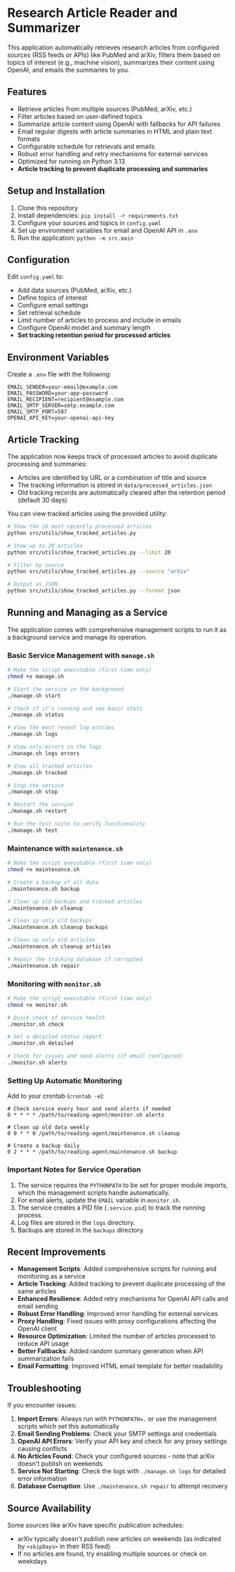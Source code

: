 # Research Article Reader and Summarizer

This application automatically retrieves research articles from configured sources (RSS feeds or APIs) like PubMed and arXiv, filters them based on topics of interest (e.g., machine vision), summarizes their content using OpenAI, and emails the summaries to you.

## Features

- Retrieve articles from multiple sources (PubMed, arXiv, etc.)
- Filter articles based on user-defined topics
- Summarize article content using OpenAI with fallbacks for API failures
- Email regular digests with article summaries in HTML and plain text formats
- Configurable schedule for retrievals and emails
- Robust error handling and retry mechanisms for external services
- Optimized for running on Python 3.13
- **Article tracking to prevent duplicate processing and summaries**

## Setup and Installation

1. Clone this repository
2. Install dependencies: `pip install -r requirements.txt`
3. Configure your sources and topics in `config.yaml`
4. Set up environment variables for email and OpenAI API in `.env`
5. Run the application: `python -m src.main`

## Configuration

Edit `config.yaml` to:
- Add data sources (PubMed, arXiv, etc.)
- Define topics of interest
- Configure email settings
- Set retrieval schedule
- Limit number of articles to process and include in emails
- Configure OpenAI model and summary length
- **Set tracking retention period for processed articles**

## Environment Variables

Create a `.env` file with the following:
```
EMAIL_SENDER=your-email@example.com
EMAIL_PASSWORD=your-app-password
EMAIL_RECIPIENT=recipient@example.com
EMAIL_SMTP_SERVER=smtp.example.com
EMAIL_SMTP_PORT=587
OPENAI_API_KEY=your-openai-api-key
```

## Article Tracking

The application now keeps track of processed articles to avoid duplicate processing and summaries:

- Articles are identified by URL or a combination of title and source
- The tracking information is stored in `data/processed_articles.json`
- Old tracking records are automatically cleared after the retention period (default 30 days)

You can view tracked articles using the provided utility:

```bash
# Show the 10 most recently processed articles
python src/utils/show_tracked_articles.py

# Show up to 20 articles
python src/utils/show_tracked_articles.py --limit 20

# Filter by source
python src/utils/show_tracked_articles.py --source "arXiv"

# Output as JSON
python src/utils/show_tracked_articles.py --format json
```

## Running and Managing as a Service

The application comes with comprehensive management scripts to run it as a background service and manage its operation.

### Basic Service Management with `manage.sh`

```bash
# Make the script executable (first time only)
chmod +x manage.sh

# Start the service in the background
./manage.sh start

# Check if it's running and see basic stats
./manage.sh status

# View the most recent log entries
./manage.sh logs

# View only errors in the logs
./manage.sh logs errors

# View all tracked articles
./manage.sh tracked

# Stop the service
./manage.sh stop

# Restart the service
./manage.sh restart

# Run the test suite to verify functionality
./manage.sh test
```

### Maintenance with `maintenance.sh`

```bash
# Make the script executable (first time only)
chmod +x maintenance.sh

# Create a backup of all data
./maintenance.sh backup

# Clean up old backups and tracked articles
./maintenance.sh cleanup

# Clean up only old backups
./maintenance.sh cleanup backups

# Clean up only old articles
./maintenance.sh cleanup articles

# Repair the tracking database if corrupted
./maintenance.sh repair
```

### Monitoring with `monitor.sh`

```bash
# Make the script executable (first time only)
chmod +x monitor.sh

# Quick check of service health
./monitor.sh check

# Get a detailed status report
./monitor.sh detailed

# Check for issues and send alerts (if email configured)
./monitor.sh alerts
```

### Setting Up Automatic Monitoring

Add to your crontab (`crontab -e`):

```
# Check service every hour and send alerts if needed
0 * * * * /path/to/reading-agent/monitor.sh alerts

# Clean up old data weekly
0 0 * * 0 /path/to/reading-agent/maintenance.sh cleanup

# Create a backup daily
0 2 * * * /path/to/reading-agent/maintenance.sh backup
```

### Important Notes for Service Operation

1. The service requires the `PYTHONPATH` to be set for proper module imports, which the management scripts handle automatically.
2. For email alerts, update the `EMAIL` variable in `monitor.sh`.
3. The service creates a PID file (`.service.pid`) to track the running process.
4. Log files are stored in the `logs` directory.
5. Backups are stored in the `backups` directory.

## Recent Improvements

- **Management Scripts**: Added comprehensive scripts for running and monitoring as a service
- **Article Tracking**: Added tracking to prevent duplicate processing of the same articles
- **Enhanced Resilience**: Added retry mechanisms for OpenAI API calls and email sending
- **Robust Error Handling**: Improved error handling for external services
- **Proxy Handling**: Fixed issues with proxy configurations affecting the OpenAI client
- **Resource Optimization**: Limited the number of articles processed to reduce API usage
- **Better Fallbacks**: Added random summary generation when API summarization fails
- **Email Formatting**: Improved HTML email template for better readability

## Troubleshooting

If you encounter issues:

1. **Import Errors**: Always run with `PYTHONPATH=.` or use the management scripts which set this automatically
2. **Email Sending Problems**: Check your SMTP settings and credentials
3. **OpenAI API Errors**: Verify your API key and check for any proxy settings causing conflicts
4. **No Articles Found**: Check your configured sources - note that arXiv doesn't publish on weekends
5. **Service Not Starting**: Check the logs with `./manage.sh logs` for detailed error information
6. **Database Corruption**: Use `./maintenance.sh repair` to attempt recovery

## Source Availability

Some sources like arXiv have specific publication schedules:
- arXiv typically doesn't publish new articles on weekends (as indicated by `<skipDays>` in their RSS feed)
- If no articles are found, try enabling multiple sources or check on weekdays